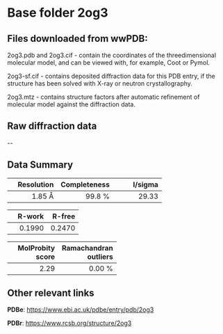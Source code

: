 # Base folder 2og3

## Files downloaded from wwPDB:

2og3.pdb and 2og3.cif - contain the coordinates of the threedimensional molecular model, and can be viewed with, for example, Coot or Pymol.

2og3-sf.cif - contains deposited diffraction data for this PDB entry, if the structure has been solved with X-ray or neutron crystallography.

2og3.mtz - contains structure factors after automatic refinement of molecular model against the diffraction data.

## Raw diffraction data

--<br> 

## Data Summary
|   | Resolution | Completeness| I/sigma |
|---|-------------:|----------------:|--------------:|
|   |1.85 Å|99.8  %|<img width=50/>29.33|

|   | **R-work**| **R-free**   
|---|-------------:|----------------:|           
||  0.1990|  0.2470|

|   |**MolProbity<br>score**| **Ramachandran<br>outliers** 
|---|-------------:|----------------:|
||  2.29|  0.00 %|

 

 



## Other relevant links 
**PDBe**:  https://www.ebi.ac.uk/pdbe/entry/pdb/2og3
 
**PDBr**: https://www.rcsb.org/structure/2og3 

